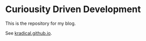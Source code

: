 # Curiousity Driven Development

This is the repository for my blog.

See [kradical.github.io](kradical.github.io).